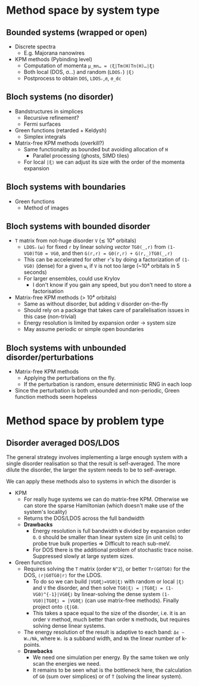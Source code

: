 # Method space by system type

## Bounded systems (wrapped or open)
- Discrete spectra 
    - E.g. Majorana nanowires
- KPM methods (Pybinding level)
    - Computation of momenta `μ_mn… = ⟨ξ|Tm(H)Tn(H)…|ξ⟩`
    - Both local (DOS, σ...) and random (`LDOSᵣ`) `|ξ⟩`
    - Postprocess to obtain `DOS`, `LDOSᵣ`,`σ`, `σ_dc`

## Bloch systems (no disorder)
- Bandstructures in simplices
    - Recursive refinement?
    - Fermi surfaces
- Green functions (retarded + Keldysh)
    - Simplex integrals
- Matrix-free KPM methods (overkill?)
    - Same functionality as bounded but avoiding allocation of `H`
        - Parallel processing (ghosts, SIMD tiles)
    - For local `|ξ⟩` we can adjust its size with the order of the momenta expansion

## Bloch systems with boundaries
- Green functions
    - Method of images

## Bloch systems with bounded disorder
- `T` matrix from not-huge disorder `V` (≲ 10⁴ orbitals)
    - `LDOSᵣ(ω)` for fixed `r` by linear solving *vector* `TG0(_,r)` from `(1-VG0)TG0 = VG0`, and then `G(r,r) = G0(r,r) + G(r,_)TG0(_,r)`
    - This can be accelerated for other `r`'s by doing a factorization of `(1-VG0)` (dense) for a given `ω`, if `V` is not too large (~10⁴ orbitals in 5 seconds)
    - For larger ensembles, could use Krylov 
        - I don't know if you gain any speed, but you don't need to store a factorisation
- Matrix-free KPM methods (> 10⁴ orbitals)
    - Same as without disorder, but adding `V` disorder on-the-fly
    - Should rely on a package that takes care of parallelisation issues in this case (non-trivial)
    - Energy resolution is limited by expansion order -> system size
    - May assume periodic or simple open boundaries

## Bloch systems with unbounded disorder/perturbations
- Matrix-free KPM methods
    - Applying the perturbations on the fly. 
    - If the perturbation is random, ensure deterministic RNG in each loop
- Since the perturbation is both unbounded and non-periodic, Green function methods seem hopeless







# Method space by problem type

## Disorder averaged DOS/LDOS
The general strategy involves implementing a large enough system with a single disorder realisation so that the result is self-averaged. The more dilute the disorder, the larger the system needs to be to self-average.

We can apply these methods also to systems in which the disorder is 

- KPM
    - For really huge systems we can do matrix-free KPM. Otherwise we can store the sparse Hamiltonian (which doesn't make use of the system's locality)
    - Returns the DOS/LDOS across the full bandwidth
    - **Drawbacks**
        - Energy resolution is full bandwidth `W` divided by expansion order `O`. `O` should be smaller than linear system size (in unit cells) to probe true bulk properties ⇒ Difficult to reach sub-meV.
        - For DOS there is the additional problem of stochastic trace noise. Suppressed slowly at large system sizes.
- Green function
    - Requires solving the `T` matrix (order `N^2`), or better `Tr(G0TG0)` for the DOS, `⟨r|G0TG0|r⟩` for the LDOS. 
        - To do so we can build `|VG0ξ⟩=VG0|ξ⟩` with random or local `|ξ⟩` and `V` the disorder, and then solve `TG0|ξ⟩ = |TG0ξ⟩ = (1-VG0)^{-1}|VG0ξ⟩` by linear-solving the dense system `(1-VG0)|TG0ξ⟩ = |VG0ξ⟩` (can use matrix-free methods). Finally project onto `⟨ξ|G0`.
        - This takes a space equal to the size of the disorder, i.e. it is an order `V` method, much better than order `N` methods, but requires solving dense linear systems.
    - The energy resolution of the result is adaptive to each band: `Δϵ ∼ Wᵢ/Nk`, where `Wᵢ` is a subband width, and `Nk` the linear number of k-points.
    - **Drawbacks**
        - We need one simulation per energy. By the same token we only scan the energies we need.
        - It remains to be seen what is the bottleneck here, the calculation of `G0` (sum over simplices) or of `T` (solving the linear system).
    
